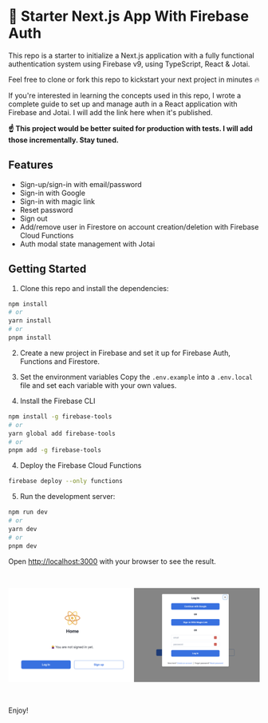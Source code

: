 # 🚀 Starter Next.js App With Firebase Auth

This repo is a starter to initialize a Next.js application with a fully functional authentication system using Firebase v9, using TypeScript, React & Jotai.

Feel free to clone or fork this repo to kickstart your next project in minutes 🔥

If you're interested in learning the concepts used in this repo, I wrote a complete guide to set up and manage auth in a React application with Firebase and Jotai. I will add the link here when it's published.

**☝️ This project would be better suited for production with tests. I will add those incrementally. Stay tuned.**

## Features
- Sign-up/sign-in with email/password
- Sign-in with Google
- Sign-in with magic link
- Reset password
- Sign out
- Add/remove user in Firestore on account creation/deletion with Firebase Cloud Functions
- Auth modal state management with Jotai

## Getting Started

1. Clone this repo and install the dependencies:
```bash
npm install
# or
yarn install
# or
pnpm install
```

2. Create a new project in Firebase and set it up for Firebase Auth, Functions and Firestore.

3. Set the environment variables
Copy the `.env.example` into a `.env.local` file and set each variable with your own values.

4. Install the Firebase CLI
```bash
npm install -g firebase-tools
# or
yarn global add firebase-tools
# or
pnpm add -g firebase-tools
```

4. Deploy the Firebase Cloud Functions
```bash
firebase deploy --only functions
```

5. Run the development server:

```bash
npm run dev
# or
yarn dev
# or
pnpm dev
```

Open [http://localhost:3000](http://localhost:3000) with your browser to see the result.

<br/>

![Preview of the home page and modal in sign-in view](./public/images/preview.png "Preview of the home page and modal in sign-in view.")

<br/>

Enjoy!